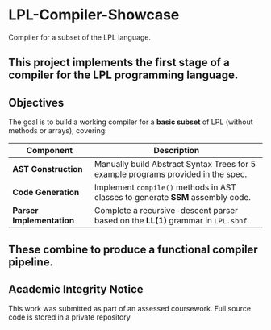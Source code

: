 # LPL-Compiler-Showcase
Compiler for a subset of the LPL language.

This project implements the first stage of a compiler for the LPL programming language.  
---

##  Objectives

The goal is to build a working compiler for a **basic subset** of LPL (without methods or arrays), covering:

| Component | Description |
|----------|-------------|
| **AST Construction** | Manually build Abstract Syntax Trees for 5 example programs provided in the spec. |
| **Code Generation** | Implement `compile()` methods in AST classes to generate **SSM** assembly code. |
| **Parser Implementation** | Complete a recursive-descent parser based on the **LL(1)** grammar in `LPL.sbnf`. |

These combine to produce a functional compiler pipeline.
---
## Academic Integrity Notice
This work was submitted as part of an assessed coursework.
Full source code is stored in a private repository
